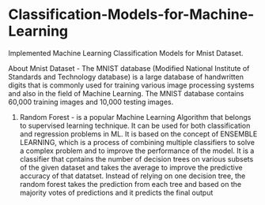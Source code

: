 # Classification-Models-for-Machine-Learning

  Implemented Machine Learning Classification Models for Mnist Dataset. 
  
  
  About Mnist Dataset - The MNIST database (Modified National Institute of Standards and Technology database) is a large database of handwritten digits that is commonly used for training various image processing systems and also in the field of Machine Learning. The MNIST database contains 60,000 training images and 10,000 testing images.
  
  1. Random Forest - is a popular Machine Learning Algorithm that belongs to supervised learning technique. It can be used for both classification and regression problems in ML. It is based on the concept of ENSEMBLE LEARNING, which is a process of combining multiple classifiers to solve a complex problem and to improve the performance of the model. It is a classifier that cpntains the number of decision trees on various subsets of the given dataset and takes the average to improve the predictive accuracy of that datatset. Instead of relying on one decision tree, the random forest takes the prediction from each tree and based on the majority votes of predictions and it predicts the final output
